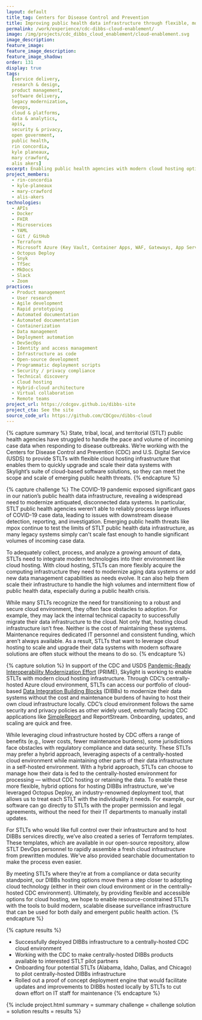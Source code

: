 ```yaml
---
layout: default
title_tag: Centers for Disease Control and Prevention
title: Improving public health data infrastructure through flexible, modern approaches to cloud services
permalink: /work/experience/cdc-dibbs-cloud-enablement/
image: /img/projects/cdc_dibbs_cloud_enablement/cloud-enablement.svg
image_description:
feature_image:
feature_image_description:
feature_image_shadow:
order: 131
display: true
tags:
  [service delivery,
  research & design,
  product management,
  software delivery,
  legacy modernization,
  devops,
  cloud & platforms,
  data & analytics,
  apis,
  security & privacy,
  open government,
  public health,
  rin concordia,
  kyle planeaux,
  mary crawford,
  alis akers]
excerpt: Enabling public health agencies with modern cloud hosting options so they can leverage Skylight’s portfolio of open-source, modular software solutions with fewer costs and maintenance burdens.
project_members:
  - rin-concordia
  - kyle-planeaux
  - mary-crawford
  - alis-akers
technologies:
  - APIs
  - Docker
  - FHIR
  - Microservices
  - YAML
  - Git / GitHub
  - Terraform
  - Microsoft Azure (Key Vault, Container Apps, WAF, Gateways, App Service)
  - Octopus Deploy
  - Snyk
  - TfSec
  - MkDocs
  - Slack
  - Zoom
practices:
  - Product management
  - User research
  - Agile development
  - Rapid prototyping
  - Automated documentation
  - Automated documentation
  - Containerization
  - Data management
  - Deployment automation
  - DevSecOps
  - Identity and access management
  - Infrastructure as code
  - Open-source development
  - Programmatic deployment scripts
  - Security / privacy compliance
  - Technical discovery
  - Cloud hosting
  - Hybrid-cloud architecture
  - Virtual collaboration
  - Remote teams
project_url: https://cdcgov.github.io/dibbs-site
project_cta: See the site
source_code_url: https://github.com/CDCgov/dibbs-cloud
---
```


{% capture summary %}
State, tribal, local, and territorial (STLT) public health agencies have struggled to handle the pace and volume of incoming case data when responding to disease outbreaks. We’re working with the Centers for Disease Control and Prevention (CDC) and U.S. Digital Service (USDS) to provide STLTs with flexible cloud hosting infrastructure that enables them to quickly upgrade and scale their data systems with Skylight’s suite of cloud-based software solutions, so they can meet the scope and scale of emerging public health threats.
{% endcapture %}

{% capture challenge %}
The COVID-19 pandemic exposed significant gaps in our nation’s public health data infrastructure, revealing a widespread need to modernize antiquated, disconnected data systems. In particular, STLT public health agencies weren’t able to reliably process large influxes of COVID-19 case data, leading to issues with downstream disease detection, reporting, and investigation. 
Emerging public health threats like mpox continue to test the limits of STLT public health data infrastructure, as many legacy systems simply can't scale fast enough to handle significant volumes of incoming case data.

To adequately collect, process, and analyze a growing amount of data, STLTs need to integrate modern technologies into their environment like cloud hosting. 
With cloud hosting, STLTs can more flexibly acquire the computing infrastructure they need to modernize aging data systems or add new data management capabilities as needs evolve. 
It can also help them scale their infrastructure to handle the high volumes and intermittent flow of public health data, especially during a public health crisis. 

While many STLTs recognize the need for transitioning to a robust and secure cloud environment, they often face obstacles to adoption. For example, they may lack the internal technical capacity to successfully migrate their data infrastructure to the cloud. 
Not only that, hosting cloud infrastructure isn’t free. Neither is the cost of maintaining these systems. Maintenance requires dedicated IT personnel and consistent funding, which aren’t always available. 
As a result, STLTs that want to leverage cloud hosting to scale and upgrade their data systems with modern software solutions are often stuck without the means to do so.
{% endcapture %}

{% capture solution %}
In support of the CDC and USDS [Pandemic-Ready Interoperability Modernization Effort](https://www.cdc.gov/surveillance/data-modernization/partnerships/usds-innovation.html) (PRIME),
Skylight is working to enable STLTs with modern cloud hosting infrastructure. Through CDC’s centrally-hosted Azure cloud environment, STLTs can access our portfolio of cloud-based [Data Integration Building Blocks](/work/experience/cdc-dibbs/) (DIBBs) to modernize their data systems without the cost and maintenance burdens of having to host their own cloud infrastructure locally. 
CDC’s cloud environment follows the same security and privacy policies as other widely used, externally facing CDC applications like [SimpleReport](/work/experience/cdc-simplereport/) and ReportStream. Onboarding, updates, and scaling are quick and free.

While leveraging cloud infrastructure hosted by CDC offers a range of benefits (e.g., lower costs, fewer maintenance burdens), some jurisdictions face obstacles with regulatory compliance and data security. These STLTs may prefer a hybrid approach, leveraging aspects of a centrally-hosted cloud environment while maintaining other parts of their data infrastructure in a self-hosted environment. 
With a hybrid approach, STLTs can choose to manage how their data is fed to the centrally-hosted environment for processing — without CDC hosting or retaining the data. To enable these more flexible, hybrid options for hosting DIBBs infrastructure, we've leveraged Octopus Deploy, an industry-renowned deployment tool, that allows us to treat each STLT with the individuality it needs. 
For example, our software can go directly to STLTs with the proper permission and legal agreements, without the need for their IT departments to manually install updates.

For STLTs who would like full control over their infrastructure and to host DIBBs services directly, we’ve also created a series of Terraform templates. These templates, which are available in our open-source repository, allow STLT DevOps personnel to rapidly assemble a fresh cloud infrastructure from prewritten modules. 
We've also provided searchable documentation to make the process even easier.

By meeting STLTs where they’re at from a compliance or data security standpoint, our DIBBs hosting options move them a step closer to adopting cloud technology (either in their own cloud environment or in the centrally-hosted CDC environment). 
Ultimately, by providing flexible and accessible options for cloud hosting, we hope to enable resource-constrained STLTs with the tools to build modern, scalable disease surveillance infrastructure that can be used for both daily and emergent public health action. 
{% endcapture %}

{% capture results %}
- Successfully deployed DIBBs infrastructure to a centrally-hosted CDC cloud environment
- Working with the CDC to make centrally-hosted DIBBs products available to interested STLT pilot partners
- Onboarding four potential STLTs (Alabama, Idaho, Dallas, and Chicago) to pilot centrally-hosted DIBBs infrastructure
- Rolled out a proof of concept deployment engine that would facilitate updates and improvements to DIBBs hosted locally by STLTs to cut down effort on IT staff for maintenance
{% endcapture %}

{% include project.html
  summary = summary
  challenge = challenge
  solution = solution
  results = results
%}
